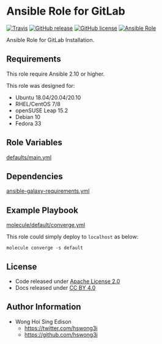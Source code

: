 # Ansible Role for GitLab

[![Travis](https://img.shields.io/travis/com/alvistack/ansible-role-gitlab.svg)](https://travis-ci.com/alvistack/ansible-role-gitlab)
[![GitHub release](https://img.shields.io/github/release/alvistack/ansible-role-gitlab.svg)](https://github.com/alvistack/ansible-role-gitlab/releases)
[![GitHub license](https://img.shields.io/github/license/alvistack/ansible-role-gitlab.svg)](https://github.com/alvistack/ansible-role-gitlab/blob/master/LICENSE)
[![Ansible Role](https://img.shields.io/badge/galaxy-alvistack.gitlab-blue.svg)](https://galaxy.ansible.com/alvistack/gitlab)

Ansible Role for GitLab Installation.

## Requirements

This role require Ansible 2.10 or higher.

This role was designed for:

  - Ubuntu 18.04/20.04/20.10
  - RHEL/CentOS 7/8
  - openSUSE Leap 15.2
  - Debian 10
  - Fedora 33

## Role Variables

[defaults/main.yml](defaults/main.yml)

## Dependencies

[ansible-galaxy-requirements.yml](ansible-galaxy-requirements.yml)

## Example Playbook

[molecule/default/converge.yml](molecule/default/converge.yml)

This role could simply deploy to `localhost` as below:

    molecule converge -s default

## License

  - Code released under [Apache License 2.0](LICENSE)
  - Docs released under [CC BY 4.0](http://creativecommons.org/licenses/by/4.0/)

## Author Information

  - Wong Hoi Sing Edison
      - <https://twitter.com/hswong3i>
      - <https://github.com/hswong3i>

